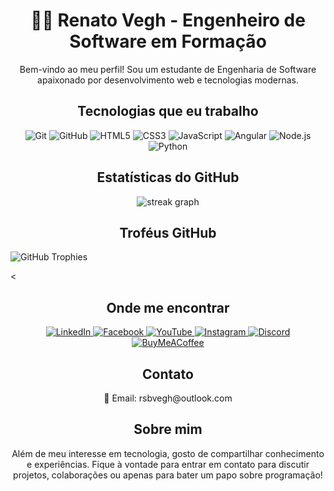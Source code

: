 <h1 align="center">👨‍💻 Renato Vegh - Engenheiro de Software em Formação</h1>

<p align="center">
  Bem-vindo ao meu perfil! Sou um estudante de Engenharia de Software apaixonado por desenvolvimento web e tecnologias modernas.
</p>

<h2 align="center">Tecnologias que eu trabalho</h2>

<p align="center">
  <img src="https://img.shields.io/badge/Git-F05032?style=for-the-badge&logo=git&logoColor=white" alt="Git"/> 
  <img src="https://img.shields.io/badge/GitHub-181717?style=for-the-badge&logo=github&logoColor=white" alt="GitHub"/>
  <img src="https://img.shields.io/badge/HTML5-E34F26?style=for-the-badge&logo=html5&logoColor=white" alt="HTML5"/>
  <img src="https://img.shields.io/badge/CSS3-1572B6?style=for-the-badge&logo=css3&logoColor=white" alt="CSS3"/>
  <img src="https://img.shields.io/badge/JavaScript-F7DF1E?style=for-the-badge&logo=javascript&logoColor=black" alt="JavaScript"/>
  <img src="https://img.shields.io/badge/Angular-DD0031?style=for-the-badge&logo=angular&logoColor=white" alt="Angular"/>
  <img src="https://img.shields.io/badge/Node.js-43853D?style=for-the-badge&logo=node.js&logoColor=white" alt="Node.js"/>
  <img src="https://img.shields.io/badge/Python-3776AB?style=for-the-badge&logo=python&logoColor=white" alt="Python"/>
</p>

<h2 align="center">Estatísticas do GitHub</h2>

<p align="center">
  <img src="https://streak-stats.demolab.com?user=Veghing05&locale=en&mode=daily&theme=dark&hide_border=false&border_radius=5&order=3" alt="streak graph" />
</p>

<h2 align="center">Troféus GitHub</h2>

<!-- GitHub Trophies -->
<img src="https://github-profile-trophy.vercel.app/?username=Veghin05&theme=nord&column=7" alt="GitHub Trophies" align="center" />




<<h2 align="center">Onde me encontrar</h2>

<p align="center">
  <a href="https://www.linkedin.com/in/renatobonivegh/" target="_blank">
    <img src="https://img.shields.io/badge/LinkedIn-0077B5?style=for-the-badge&logo=linkedin&logoColor=white" alt="LinkedIn"/>
  </a>
  <a href="https://www.facebook.com/profile.php?id=100004512785027" target="_blank">
    <img src="https://img.shields.io/badge/Facebook-1877F2?style=for-the-badge&logo=facebook&logoColor=white" alt="Facebook"/>
  </a>
  <a href="https://www.youtube.com/channel/UCpvTx7ogv41l2NXUvAG3uxg" target="_blank">
    <img src="https://img.shields.io/badge/YouTube-FF0000?style=for-the-badge&logo=youtube&logoColor=white" alt="YouTube"/>
  </a>
  <a href="https://www.instagram.com/renato.veghing05?igsh=MWRuYW05aWpoYTl5aA==" target="_blank">
    <img src="https://img.shields.io/badge/Instagram-E4405F?style=for-the-badge&logo=instagram&logoColor=white" alt="Instagram"/>
  </a>
  <a href="https://discordapp.com/invite/insira_seu_servidor_aqui" target="_blank">
    <img src="https://img.shields.io/badge/Discord-7289DA?style=for-the-badge&logo=discord&logoColor=white" alt="Discord"/>
  </a>
  <a href="https://www.buymeacoffee.com/renatosbv2m" target="_blank">
    <img src="https://img.shields.io/badge/BuyMeACoffee-FFDD00?style=for-the-badge&logo=buy-me-a-coffee&logoColor=black" alt="BuyMeACoffee"/>
  </a>
</p>


<h2 align="center">Contato</h2>

<p align="center">
  📧 Email: rsbvegh@outlook.com
</p>

<h2 align="center">Sobre mim</h2>

<p align="center">
  Além de meu interesse em tecnologia, gosto de compartilhar conhecimento e experiências. Fique à vontade para entrar em contato para discutir projetos, colaborações ou apenas para bater um papo sobre programação!
</p>

